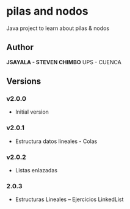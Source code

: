 # pilas and nodos
Java project to learn about pilas & nodos

## Author
**JSAYALA - STEVEN CHIMBO**
UPS - CUENCA

## Versions

### v2.0.0
- Initial version
### v2.0.1
- Estructura datos lineales - Colas
### v2.0.2
- Listas enlazadas
### 2.0.3
- Estructuras Lineales – Ejercicios LinkedList